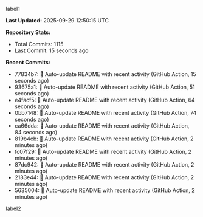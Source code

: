 
label1 
<!-- ACTIVITY_START -->
**Last Updated:** 2025-09-29 12:50:15 UTC

**Repository Stats:**
- Total Commits: 1115
- Last Commit: 15 seconds ago

**Recent Commits:**
- 77834b7: 🤖 Auto-update README with recent activity (GitHub Action, 15 seconds ago)
- 93675a1: 🤖 Auto-update README with recent activity (GitHub Action, 51 seconds ago)
- e4facf5: 🤖 Auto-update README with recent activity (GitHub Action, 64 seconds ago)
- 0bb7148: 🤖 Auto-update README with recent activity (GitHub Action, 74 seconds ago)
- ca66dda: 🤖 Auto-update README with recent activity (GitHub Action, 84 seconds ago)
- 819b4cb: 🤖 Auto-update README with recent activity (GitHub Action, 2 minutes ago)
- fc07f29: 🤖 Auto-update README with recent activity (GitHub Action, 2 minutes ago)
- 87dc942: 🤖 Auto-update README with recent activity (GitHub Action, 2 minutes ago)
- 2183e44: 🤖 Auto-update README with recent activity (GitHub Action, 2 minutes ago)
- 5635004: 🤖 Auto-update README with recent activity (GitHub Action, 2 minutes ago)
<!-- ACTIVITY_END -->

label2

